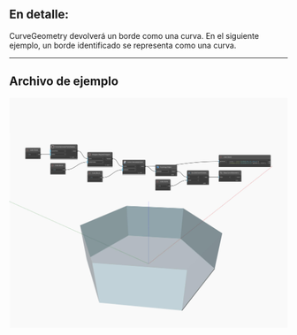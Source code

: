 ## En detalle:
CurveGeometry devolverá un borde como una curva. En el siguiente ejemplo, un borde identificado se representa como una curva.
___
## Archivo de ejemplo

![CurveGeometry](./Autodesk.DesignScript.Geometry.Edge.CurveGeometry_img.jpg)

